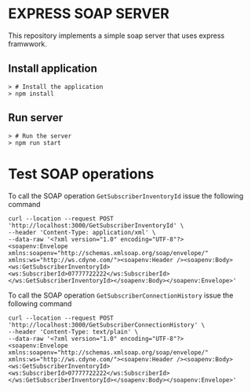 # EXPRESS SOAP SERVER

This repository implements a simple soap server that uses express framwwork.

## Install application
```
> # Install the application
> npm install
```

## Run server
```
> # Run the server
> npm run start
```

# Test SOAP operations
To call the SOAP operation `GetSubscriberInventoryId` issue the following command
```
curl --location --request POST 'http://localhost:3000/GetSubscriberInventoryId' \
--header 'Content-Type: application/xml' \
--data-raw '<?xml version="1.0" encoding="UTF-8"?>
<soapenv:Envelope xmlns:soapenv="http://schemas.xmlsoap.org/soap/envelope/" xmlns:ws="http://ws.cdyne.com/"><soapenv:Header /><soapenv:Body><ws:GetSubscriberInventoryId><ws:SubscriberId>07777722222</ws:SubscriberId></ws:GetSubscriberInventoryId></soapenv:Body></soapenv:Envelope>'
```

To call the SOAP operation `GetSubscriberConnectionHistory` issue the following command
```
curl --location --request POST 'http://localhost:3000/GetSubscriberConnectionHistory' \
--header 'Content-Type: text/plain' \
--data-raw '<?xml version="1.0" encoding="UTF-8"?>
<soapenv:Envelope xmlns:soapenv="http://schemas.xmlsoap.org/soap/envelope/" xmlns:ws="http://ws.cdyne.com/"><soapenv:Header /><soapenv:Body><ws:GetSubscriberInventoryId><ws:SubscriberId>07777722222</ws:SubscriberId></ws:GetSubscriberInventoryId></soapenv:Body></soapenv:Envelope>'
```
